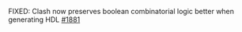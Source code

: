 FIXED: Clash now preserves boolean combinatorial logic better when generating HDL [#1881](https://github.com/clash-lang/clash-compiler/issues/1881)
